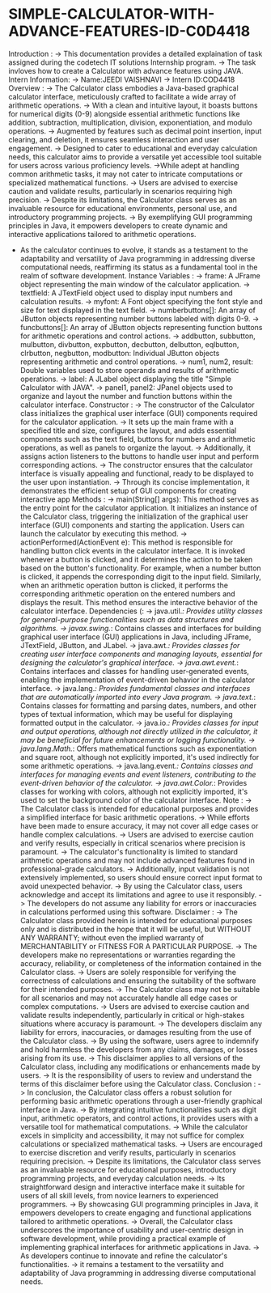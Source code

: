 # SIMPLE-CALCULATOR-WITH-ADVANCE-FEATURES-ID-C0D4418
Introduction :
-> This documentation provides a detailed explaination of task assigned during the codetech IT solutions Internship program.
-> The task invloves how to create a Calculator with advance features using JAVA.
Intern Information:
-> Name:JEEDI VAISHNAVI
-> Intern ID:COD4418
Overview :
-> The Calculator class embodies a Java-based graphical calculator interface, meticulously crafted to facilitate a wide array of arithmetic operations.
-> With a clean and intuitive layout, it boasts buttons for numerical digits (0-9) alongside essential arithmetic functions like addition, subtraction, multiplication, division, exponentiation, and modulo operations.
-> Augmented by features such as decimal point insertion, input clearing, and deletion, it ensures seamless interaction and user engagement.
-> Designed to cater to educational and everyday calculation needs, this calculator aims to provide a versatile yet accessible tool suitable for users across various proficiency levels. ->While adept at handling common arithmetic tasks, it may not cater to intricate computations or specialized mathematical functions.
-> Users are advised to exercise caution and validate results, particularly in scenarios requiring high precision.
-> Despite its limitations, the Calculator class serves as an invaluable resource for educational environments, personal use, and introductory programming projects.
-> By exemplifying GUI programming principles in Java, it empowers developers to create dynamic and interactive applications tailored to arithmetic operations.
- As the calculator continues to evolve, it stands as a testament to the adaptability and versatility of Java programming in addressing diverse computational needs, reaffirming its status as a fundamental tool in the realm of software development.
Instance Variables :
-> frame: A JFrame object representing the main window of the calculator application.
-> textfield: A JTextField object used to display input numbers and calculation results.
-> myfont: A Font object specifying the font style and size for text displayed in the text field.
-> numberbuttons[]: An array of JButton objects representing number buttons labeled with digits 0-9.
-> funcbuttons[]: An array of JButton objects representing function buttons for arithmetic operations and control actions.
-> addbutton, subbutton, mulbutton, divbutton, expbutton, decbutton, delbutton, eqlbutton, clrbutton, negbutton, modbutton: Individual JButton objects representing arithmetic and control operations.
-> num1, num2, result: Double variables used to store operands and results of arithmetic operations.
-> label: A JLabel object displaying the title "Simple Calculator with JAVA".
-> panel1, panel2: JPanel objects used to organize and layout the number and function buttons within the calculator interface.
Constructor :
-> The constructor of the Calculator class initializes the graphical user interface (GUI) components required for the calculator application.
-> It sets up the main frame with a specified title and size, configures the layout, and adds essential components such as the text field, buttons for numbers and arithmetic operations, as well as panels to organize the layout.
-> Additionally, it assigns action listeners to the buttons to handle user input and perform corresponding actions.
-> The constructor ensures that the calculator interface is visually appealing and functional, ready to be displayed to the user upon instantiation.
-> Through its concise implementation, it demonstrates the efficient setup of GUI components for creating interactive app
Methods :
-> main(String[] args): This method serves as the entry point for the calculator application.
   It initializes an instance of the Calculator class, triggering the initialization of the graphical user interface (GUI) components and starting the application.
   Users can launch the calculator by executing this method.
-> actionPerformed(ActionEvent e): This method is responsible for handling button click events in the calculator interface.
   It is invoked whenever a button is clicked, and it determines the action to be taken based on the button's functionality.
   For example, when a number button is clicked, it appends the corresponding digit to the input field. Similarly, when an arithmetic operation button is clicked, it performs the 
   corresponding arithmetic operation on the entered numbers and displays the result.
   This method ensures the interactive behavior of the calculator interface.
Dependencies (:
-> java.util.*: Provides utility classes for general-purpose functionalities such as data structures and algorithms.
-> javax.swing.*: Contains classes and interfaces for building graphical user interface (GUI) applications in Java, including JFrame, JTextField, JButton, and JLabel.
-> java.awt.*: Provides classes for creating user interface components and managing layouts, essential for designing the calculator's graphical interface.
-> java.awt.event.*: Contains interfaces and classes for handling user-generated events, enabling the implementation of event-driven behavior in the calculator interface.
-> java.lang.*: Provides fundamental classes and interfaces that are automatically imported into every Java program.
-> java.text.*: Contains classes for formatting and parsing dates, numbers, and other types of textual information, which may be useful for displaying formatted output in the calculator.
-> java.io.*: Provides classes for input and output operations, although not directly utilized in the calculator, it may be beneficial for future enhancements or logging functionality.
-> java.lang.Math.*: Offers mathematical functions such as exponentiation and square root, although not explicitly imported, it's used indirectly for some arithmetic operations.
-> java.lang.event.*: Contains classes and interfaces for managing events and event listeners, contributing to the event-driven behavior of the calculator.
-> java.awt.Color.*: Provides classes for working with colors, although not explicitly imported, it's used to set the background color of the calculator interface.
Note :
-> The Calculator class is intended for educational purposes and provides a simplified interface for basic arithmetic operations.
-> While efforts have been made to ensure accuracy, it may not cover all edge cases or handle complex calculations.
-> Users are advised to exercise caution and verify results, especially in critical scenarios where precision is paramount.
-> The calculator's functionality is limited to standard arithmetic operations and may not include advanced features found in professional-grade calculators.
-> Additionally, input validation is not extensively implemented, so users should ensure correct input format to avoid unexpected behavior.
-> By using the Calculator class, users acknowledge and accept its limitations and agree to use it responsibly.
-> The developers do not assume any liability for errors or inaccuracies in calculations performed using this software.
Disclaimer :
-> The Calculator class provided herein is intended for educational purposes only and is distributed in the hope that it will be useful, but WITHOUT ANY WARRANTY; without even the implied warranty of MERCHANTABILITY or FITNESS FOR A PARTICULAR PURPOSE.
-> The developers make no representations or warranties regarding the accuracy, reliability, or completeness of the information contained in the Calculator class.
-> Users are solely responsible for verifying the correctness of calculations and ensuring the suitability of the software for their intended purposes.
-> The Calculator class may not be suitable for all scenarios and may not accurately handle all edge cases or complex computations.
-> Users are advised to exercise caution and validate results independently, particularly in critical or high-stakes situations where accuracy is paramount.
-> The developers disclaim any liability for errors, inaccuracies, or damages resulting from the use of the Calculator class.
-> By using the software, users agree to indemnify and hold harmless the developers from any claims, damages, or losses arising from its use.
-> This disclaimer applies to all versions of the Calculator class, including any modifications or enhancements made by users.
-> It is the responsibility of users to review and understand the terms of this disclaimer before using the Calculator class.
Conclusion :
-> In conclusion, the Calculator class offers a robust solution for performing basic arithmetic operations through a user-friendly graphical interface in Java.
-> By integrating intuitive functionalities such as digit input, arithmetic operators, and control actions, it provides users with a versatile tool for mathematical computations.
-> While the calculator excels in simplicity and accessibility, it may not suffice for complex calculations or specialized mathematical tasks.
-> Users are encouraged to exercise discretion and verify results, particularly in scenarios requiring precision.
-> Despite its limitations, the Calculator class serves as an invaluable resource for educational purposes, introductory programming projects, and everyday calculation needs.
-> Its straightforward design and interactive interface make it suitable for users of all skill levels, from novice learners to experienced programmers.
-> By showcasing GUI programming principles in Java, it empowers developers to create engaging and functional applications tailored to arithmetic operations.
-> Overall, the Calculator class underscores the importance of usability and user-centric design in software development, while providing a practical example of implementing graphical interfaces for arithmetic applications in Java.
-> As developers continue to innovate and refine the calculator's functionalities.
-> it remains a testament to the versatility and adaptability of Java programming in addressing diverse computational needs.
